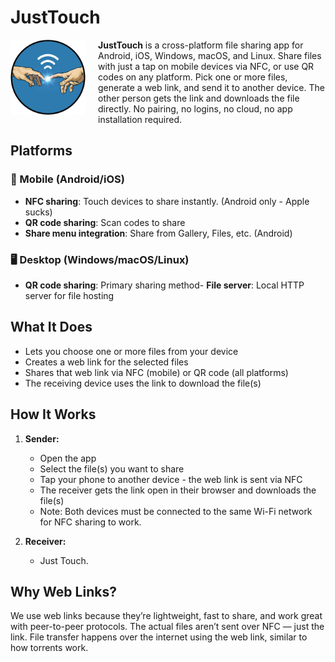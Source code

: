 # JustTouch
<img src="assets/images/logo.png" alt="Logo" width="120" align="left" style="margin-right: 20px;"/>


**JustTouch** is a cross-platform file sharing app for Android, iOS, Windows, macOS, and Linux. Share files with just a tap on mobile devices via NFC, or use QR codes on any platform. Pick one or more files, generate a web link, and send it to another device. The other person gets the link and downloads the file directly. No pairing, no logins, no cloud, no app installation required.

## Platforms

### 📱 Mobile (Android/iOS)
- **NFC sharing**: Touch devices to share instantly. (Android only - Apple sucks)
- **QR code sharing**: Scan codes to share
- **Share menu integration**: Share from Gallery, Files, etc. (Android)

### 🖥️ Desktop (Windows/macOS/Linux)
- **QR code sharing**: Primary sharing method- **File server**: Local HTTP server for file hosting


## What It Does

- Lets you choose one or more files from your device
- Creates a web link for the selected files
- Shares that web link via NFC (mobile) or QR code (all platforms)
- The receiving device uses the link to download the file(s)

## How It Works

1. **Sender:**
   - Open the app
   - Select the file(s) you want to share
   - Tap your phone to another device - the web link is sent via NFC
   - The receiver gets the link open in their browser and downloads the file(s)
   * Note: Both devices must be connected to the same Wi-Fi network for NFC sharing to work.

2. **Receiver:**
   - Just Touch.

## Why Web Links?

We use web links because they’re lightweight, fast to share, and work great with peer-to-peer protocols. The actual files aren’t sent over NFC — just the link. File transfer happens over the internet using the web link, similar to how torrents work.

